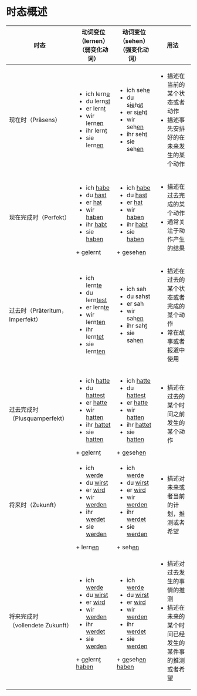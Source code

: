 # 时态概述
|时态   |动词变位（lernen）（弱变化动词）   |动词变位（sehen）（强变化动词）   |用法   |
|---|---|---|---|
|现在时（Präsens）   |<ul><li>ich lern<u>e</u></li><li>du lern<u>st</u></li><li>er lern<u>t</u></li><li>wir lern<u>en</u></li><li>ihr lern<u>t</u></li><li>sie lern<u>en</u></li></ul>   |<ul><li>ich seh<u>e</u></li><li>du s<u>ie</u>h<u>st</u></li><li>er s<u>ie</u>h<u>t</u></li><li>wir seh<u>en</u></li><li>ihr seh<u>t</u></li><li>sie seh<u>en</u></li></ul>   |<ul><li>描述在当前的某个状态或者动作</li><li>描述事先安排好的在未来发生的某个动作</li></ul>   |
|现在完成时（Perfekt）   |<ul><li>ich <u>habe</u></li><li>du <u>hast</u></li><li>er <u>hat</u></li><li>wir <u>haben</u></li><li>ihr <u>habt</u></li><li>sie <u>haben</u></li></ul>+ <u>ge</u>lern<u>t</u>   |<ul><li>ich <u>habe</u></li><li>du <u>hast</u></li><li>er <u>hat</u></li><li>wir <u>haben</u></li><li>ihr <u>habt</u></li><li>sie <u>haben</u></li></ul>+ <u>ge</u>seh<u>en</u>   |<ul><li>描述在过去完成的某个动作</li><li>通常关注于动作产生的结果</li></ul>   |
|过去时（Präteritum，Imperfekt）   |<ul><li>ich lern<u>te</u></li><li>du lern<u>test</u></li><li>er lern<u>te</u></li><li>wir lern<u>ten</u></li><li>ihr lern<u>tet</u></li><li>sie lern<u>ten</u></li></ul>   |<ul><li>ich sah</li><li>du sah<u>st</u></li><li>er sah</li><li>wir sah<u>en</u></li><li>ihr sah<u>t</u></li><li>sie sah<u>en</u></li></ul>   |<ul><li>描述在过去的某个状态或者完成的某个动作</li><li>常在故事或者报道中使用</li></ul>   |
|过去完成时（Plusquamperfekt）   |<ul><li>ich <u>hatte</u></li><li>du <u>hattest</u></li><li>er <u>hatte</u></li><li>wir <u>hatten</u></li><li>ihr <u>hattet</u></li><li>sie <u>hatten</u></li></ul> + <u>ge</u>lern<u>t</u>   |<ul><li>ich <u>hatte</u></li><li>du <u>hattest</u></li><li>er <u>hatte</u></li><li>wir <u>hatten</u></li><li>ihr <u>hattet</u></li><li>sie <u>hatten</u></li></ul> + <u>ge</u>seh<u>en</u>  |<ul><li>描述在过去的某个时间之前发生的某个动作</li></ul>   |
|将来时（Zukunft）   |<ul><li>ich <u>werde</u></li><li>du <u>wirst</u></li><li>er <u>wird</u></li><li>wir <u>werden</u></li><li>ihr <u>werdet</u></li><li>sie <u>werden</u></li></ul> + lern<u>en</u>   |<ul><li>ich <u>werde</u></li><li>du <u>wirst</u></li><li>er <u>wird</u></li><li>wir <u>werden</u></li><li>ihr <u>werdet</u></li><li>sie <u>werden</u></li></ul> + seh<u>en</u>   |<ul><li>描述对未来或者当前的计划，推测或者希望</li></ul>   |
|将来完成时（vollendete Zukunft）   |<ul><li>ich <u>werde</u></li><li>du <u>wirst</u></li><li>er <u>wird</u></li><li>wir <u>werden</u></li><li>ihr <u>werdet</u></li><li>sie <u>werden</u></li></ul> + <u>ge</u>lern<u>t</u> <u>haben</u>   |<ul><li>ich <u>werde</u></li><li>du <u>wirst</u></li><li>er <u>wird</u></li><li>wir <u>werden</u></li><li>ihr <u>werdet</u></li><li>sie <u>werden</u></li></ul> + <u>ge</u>seh<u>en</u> <u>haben</u>   |<ul><li>描述对过去发生的事情的推测</li><li>描述在未来的某个时间已经发生的某件事的推测或者希望</li></ul>   |